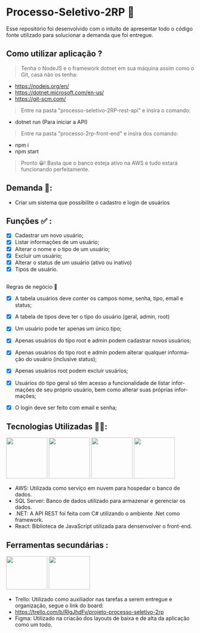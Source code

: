 # Processo-Seletivo-2RP 🔵
Esse repositório foi desenvolvido com o intuito de apresentar todo o código fonte utilizado para solucionar a demanda que foi entregue. 

## Como utilizar aplicação ? 
> Tenha o NodeJS e o framework dotnet em sua máquina assim como o Git, casa não os tenha:
 - https://nodejs.org/en/
 - https://dotnet.microsoft.com/en-us/
 - https://git-scm.com/
 
 > Entre na pasta "processo-seletivo-2RP-rest-api" e insira o comando:
 - dotnet run (Para iniciar a API)
 
 > Entre na pasta "processo-2rp-front-end" e insira dos comando:
 - npm i
 - npm start
 
> Pronto 😀! Basta que o banco esteja ativo na AWS e tudo estará funcionando perfeitamente.

## Demanda 🤔: 
- Criar um sistema que possibilite o cadastro e login de usuários

## Funções ✅ :
- [x] Cadastrar um novo usuário;
- [x] Listar informações de um usuário;
- [x] Alterar o nome e o tipo de um usuário;
- [x] Excluir um usuário;
- [x] Alterar o status de um usuário (ativo ou inativo)
- [x] Tipos de usuário.

##
Regras de negócio 🥇
- [x] A tabela usuários deve conter os campos nome, senha, tipo, email e
status;
- [x] A tabela de tipos deve ter o tipo do usuário (geral, admin, root)
- [x] Um usuário pode ter apenas um único tipo;
- [x] Apenas usuários do tipo root e admin podem cadastrar novos usuários;
- [x] Apenas usuários do tipo root e admin podem alterar qualquer informa-
  ção do usuário (inclusive status);
- [x] Apenas usuários root podem excluir usuários;
- [x] Usuários do tipo geral só têm acesso a funcionalidade de listar infor-
mações de seu próprio usuário, bem como alterar suas próprias infor-
mações;
- [x] O login deve ser feito com email e senha;


## Tecnologias Utilizadas 👨‍💻:
<p float="left">
<img src="https://cdn.jsdelivr.net/gh/devicons/devicon/icons/amazonwebservices/amazonwebservices-plain-wordmark.svg" width=110 height=110 />
<img src="https://cdn.jsdelivr.net/gh/devicons/devicon/icons/microsoftsqlserver/microsoftsqlserver-plain-wordmark.svg" width=110 height=110/>
<img src="https://cdn.jsdelivr.net/gh/devicons/devicon/icons/dotnetcore/dotnetcore-original.svg" width=110 height=110 />
<img src="https://cdn.jsdelivr.net/gh/devicons/devicon/icons/react/react-original.svg"  width=110 height=110 />    
</p>


- AWS: Utilizada como serviço em nuvem para hospedar o banco de dados. 
- SQL Server: Banco de dados utilizado para armazenar e gerenciar os dados.
- .NET: A API REST foi feita com C# utilizando o ambiente .Net como framework.
- React: Biblioteca de JavaScript utilizada para densenvolver o front-end.


## Ferramentas secundárias  :
<p float="left">
 <img src="https://cdn.jsdelivr.net/gh/devicons/devicon/icons/trello/trello-plain.svg" width=110 height=90/>
 <img src="https://cdn.jsdelivr.net/gh/devicons/devicon/icons/figma/figma-original.svg" width=110 height=90/>
</p>

- Trello: Utilizado como auxiliador nas tarefas a serem entregue e organização, segue o link do board: 
- https://trello.com/b/RIgJhdFv/projeto-processo-seletivo-2rp 
- Figma: Utilizado na criacão dos layouts de baixa e de alta da aplicação como um todo.
